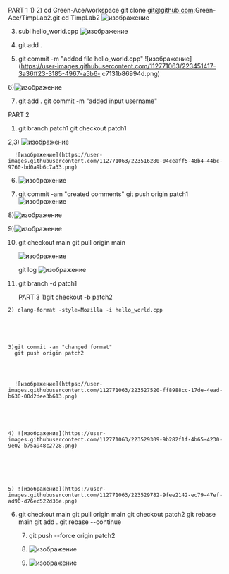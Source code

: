 PART 1
1)
2) cd Green-Ace/workspace
   git clone git@github.com:Green-Ace/TimpLab2.git
   cd TimpLab2 
   ![изображение](https://user-images.githubusercontent.com/112771063/223440455-c18d9f55-4119-42c7-a3df-6737c48a994c.png)




3) subl hello_world.cpp
  ![изображение](https://user-images.githubusercontent.com/112771063/223445500-5e89bcd9-efe8-4ecf-8ba8-32a7b55741ba.png)
  
  
  
  
 4) git add .
  
  
  
  5) git commit -m "added file hello_world.cpp" 
    ![изображение](https://user-images.githubusercontent.com/112771063/223451417-3a36ff23-3185-4967-a5b6-      c7131b86994d.png)
  
  
  
  
  6)![изображение](https://user-images.githubusercontent.com/112771063/223452618-c1a6e47b-bc2f-4cd8-8be8-9cef9b07755c.png)





  7) git add .
     git commit -m "added input username"





PART 2
1) git branch patch1
   git checkout patch1
   
   
   
2,3) ![изображение](https://user-images.githubusercontent.com/112771063/223515927-3e843234-51e7-492e-8814-3d78a22c93d8.png)




      ![изображение](https://user-images.githubusercontent.com/112771063/223516280-04ceaff5-48b4-44bc-9760-bd0a9b6c7a33.png)
   6) ![изображение](https://user-images.githubusercontent.com/112771063/223517350-7dce072b-7744-4afc-b2b3-02691a7c56e1.png)





   8) git commit -am "created comments"
       git push origin patch1
      ![изображение](https://user-images.githubusercontent.com/112771063/223519430-a72fa09d-e6d1-4802-8dea-f3b9906e3c9f.png)
      
      
      
      
      

   8)![изображение](https://user-images.githubusercontent.com/112771063/223520146-4daa8e38-ad8b-45e5-ac4b-f7e180f81720.png)






   9)![изображение](https://user-images.githubusercontent.com/112771063/223520981-574bd6da-56a0-47aa-b34b-8b31495e8817.png)







   10) git checkout main
       git pull origin main
       
       
       
       
       ![изображение](https://user-images.githubusercontent.com/112771063/223521940-48df9709-663f-4c87-b93f-a87a0bcbf4bc.png)
       
       
       
       
       
       git log
       ![изображение](https://user-images.githubusercontent.com/112771063/223522691-2e7d178a-d60f-4172-84bc-4230febd2c4c.png)
       
       
       
       
       
       
   12) git branch -d patch1




       PART 3
    1)git checkout -b patch2
    
    
    
    
    2) clang-format -style=Mozilla -i hello_world.cpp
    
     
     
     
 
    3)git commit -am "changed format" 
      git push origin patch2 
      
      
      
      
      ![изображение](https://user-images.githubusercontent.com/112771063/223527520-ff8988cc-17de-4ead-b630-00d2dee3b613.png)
      
      
      
      
    
    4) ![изображение](https://user-images.githubusercontent.com/112771063/223529309-9b282f1f-4b65-4230-9e02-b75a948c2728.png)
    
    
    
    
    
    
    5) ![изображение](https://user-images.githubusercontent.com/112771063/223529782-9fee2142-ec79-47ef-ad90-d76ec522d36e.png)
    
    
    
    

   6) git checkout main
      git pull origin main
      git checkout patch2
      git rebase main
      git add .
      git rebase --continue
      
      
      
      
      7) git push --force origin patch2
       
       
       
       
       8) ![изображение](https://user-images.githubusercontent.com/112771063/223536691-d0d53e72-96dd-46fb-829b-edb76575d5a9.png)






       10) ![изображение](https://user-images.githubusercontent.com/112771063/223536848-211822f4-d297-454b-9efb-c7a63387d82f.png)


    
       
      

      
     
         

















